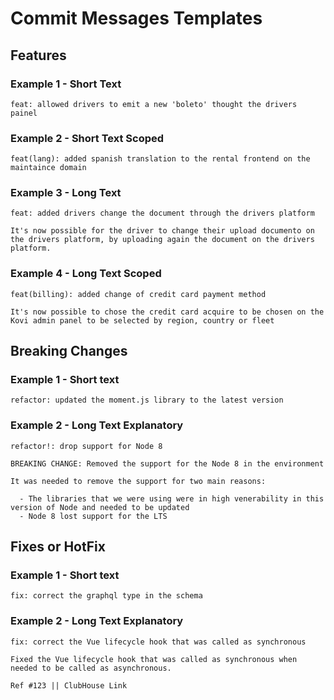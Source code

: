# Commit Messages Templates

## Features

### Example 1 - Short Text

```
feat: allowed drivers to emit a new 'boleto' thought the drivers painel
```

### Example 2 - Short Text Scoped

```
feat(lang): added spanish translation to the rental frontend on the maintaince domain
```

### Example 3 - Long Text
```
feat: added drivers change the document through the drivers platform

It's now possible for the driver to change their upload documento on the drivers platform, by uploading again the document on the drivers platform.
```

### Example 4 - Long Text Scoped
```
feat(billing): added change of credit card payment method

It's now possible to chose the credit card acquire to be chosen on the Kovi admin panel to be selected by region, country or fleet
```

## Breaking Changes

### Example 1 - Short text

```
refactor: updated the moment.js library to the latest version
```

### Example 2 - Long Text Explanatory

```
refactor!: drop support for Node 8

BREAKING CHANGE: Removed the support for the Node 8 in the environment

It was needed to remove the support for two main reasons:

  - The libraries that we were using were in high venerability in this version of Node and needed to be updated
  - Node 8 lost support for the LTS
```

## Fixes or HotFix

### Example 1 - Short text

```
fix: correct the graphql type in the schema
```

### Example 2 - Long Text Explanatory

```
fix: correct the Vue lifecycle hook that was called as synchronous

Fixed the Vue lifecycle hook that was called as synchronous when needed to be called as asynchronous.

Ref #123 || ClubHouse Link
```
